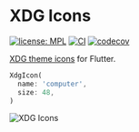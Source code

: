# XDG Icons

[![license: MPL](https://img.shields.io/badge/license-MPL-magenta.svg)](https://opensource.org/licenses/MPL-2.0)
[![CI](https://github.com/ubuntu-flutter-community/xdg_icons/actions/workflows/ci.yaml/badge.svg)](https://github.com/ubuntu-flutter-community/xdg_icons/actions/workflows/ci.yaml)
[![codecov](https://codecov.io/gh/ubuntu-flutter-community/xdg_icons/branch/main/graph/badge.svg?token=kH74iDZapj)](https://codecov.io/gh/ubuntu-flutter-community/xdg_icons)

[XDG theme icons](https://specifications.freedesktop.org/icon-theme-spec/icon-theme-spec-latest.html) for Flutter.

```dart
XdgIcon(
  name: 'computer',
  size: 48,
)
```

![XDG Icons](https://raw.githubusercontent.com/ubuntu-flutter-community/xdg_icons/main/images/xdg_icons.png "XDG Icons")
